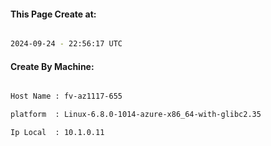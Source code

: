 
   
#### This Page Create at:

```bash

2024-09-24 - 22:56:17 UTC

```

#### Create By Machine:

```bash

Host Name : fv-az1117-655

platform  : Linux-6.8.0-1014-azure-x86_64-with-glibc2.35

Ip Local  : 10.1.0.11

```

